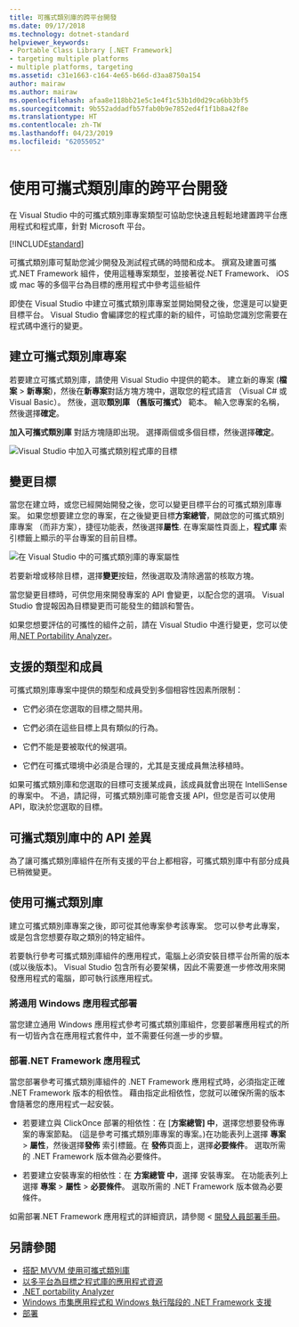 ```yaml
---
title: 可攜式類別庫的跨平台開發
ms.date: 09/17/2018
ms.technology: dotnet-standard
helpviewer_keywords:
- Portable Class Library [.NET Framework]
- targeting multiple platforms
- multiple platforms, targeting
ms.assetid: c31e1663-c164-4e65-b66d-d3aa8750a154
author: mairaw
ms.author: mairaw
ms.openlocfilehash: afaa8e118bb21e5c1e4f1c53b1d0d29ca6bb3bf5
ms.sourcegitcommit: 9b552addadfb57fab0b9e7852ed4f1f1b8a42f8e
ms.translationtype: HT
ms.contentlocale: zh-TW
ms.lasthandoff: 04/23/2019
ms.locfileid: "62055052"
---
```

# <a name="cross-platform-development-with-the-portable-class-library"></a>使用可攜式類別庫的跨平台開發

在 Visual Studio 中的可攜式類別庫專案類型可協助您快速且輕鬆地建置跨平台應用程式和程式庫，針對 Microsoft 平台。

[!INCLUDE[standard](../../../includes/pcl-to-standard.md)]

可攜式類別庫可幫助您減少開發及測試程式碼的時間和成本。 撰寫及建置可攜式.NET Framework 組件，使用這種專案類型，並接著從.NET Framework、 iOS 或 mac 等的多個平台為目標的應用程式中參考這些組件

即使在 Visual Studio 中建立可攜式類別庫專案並開始開發之後，您還是可以變更目標平台。 Visual Studio 會編譯您的程式庫的新的組件，可協助您識別您需要在程式碼中進行的變更。

## <a name="create-a-portable-class-library-project"></a>建立可攜式類別庫專案

若要建立可攜式類別庫，請使用 Visual Studio 中提供的範本。 建立新的專案 (**檔案** > **新專案**)，然後在**新專案**對話方塊方塊中，選取您的程式語言 （Visual C# 或 Visual Basic）。 然後，選取**類別庫 （舊版可攜式）** 範本。 輸入您專案的名稱，然後選擇**確定**。

**加入可攜式類別庫** 對話方塊隨即出現。 選擇兩個或多個目標，然後選擇**確定**。

![Visual Studio 中加入可攜式類別程式庫的目標](media/add-portable-class-library.png)

## <a name="change-targets"></a>變更目標

當您在建立時，或您已經開始開發之後，您可以變更目標平台的可攜式類別庫專案。 如果您想要建立您的專案，在之後變更目標**方案總管**，開啟您的可攜式類別庫專案 （而非方案），捷徑功能表，然後選擇**屬性**. 在專案屬性頁面上，**程式庫** 索引標籤上顯示的平台專案的目前目標。

![在 Visual Studio 中的可攜式類別庫的專案屬性](media/pcl-project-properties.png)

若要新增或移除目標，選擇**變更**按鈕，然後選取及清除適當的核取方塊。

當您變更目標時，可供您用來開發專案的 API 會變更，以配合您的選項。 Visual Studio 會提報因為目標變更而可能發生的錯誤和警告。

如果您想要評估的可攜性的組件之前，請在 Visual Studio 中進行變更，您可以使用[.NET Portability Analyzer](https://visualstudiogallery.msdn.microsoft.com/1177943e-cfb7-4822-a8a6-e56c7905292b)。

## <a name="supported-types-and-members"></a>支援的類型和成員

可攜式類別庫專案中提供的類型和成員受到多個相容性因素所限制：

- 它們必須在您選取的目標之間共用。

- 它們必須在這些目標上具有類似的行為。

- 它們不能是要被取代的候選項。

- 它們在可攜式環境中必須是合理的，尤其是支援成員無法移植時。

如果可攜式類別庫和您選取的目標可支援某成員，該成員就會出現在 IntelliSense 的專案中。 不過，請記得，可攜式類別庫可能會支援 API，但您是否可以使用 API，取決於您選取的目標。

## <a name="api-differences-in-the-portable-class-library"></a>可攜式類別庫中的 API 差異

為了讓可攜式類別庫組件在所有支援的平台上都相容，可攜式類別庫中有部分成員已稍微變更。

## <a name="use-the-portable-class-library"></a>使用可攜式類別庫

建立可攜式類別庫專案之後，即可從其他專案參考該專案。 您可以參考此專案，或是包含您想要存取之類別的特定組件。

若要執行參考可攜式類別庫組件的應用程式，電腦上必須安裝目標平台所需的版本 (或以後版本)。 Visual Studio 包含所有必要架構，因此不需要進一步修改用來開發應用程式的電腦，即可執行該應用程式。

### <a name="deploy-a-universal-windows-app"></a>將通用 Windows 應用程式部署

當您建立通用 Windows 應用程式參考可攜式類別庫組件，您要部署應用程式的所有一切皆內含在應用程式套件中，並不需要任何進一步的步驟。

### <a name="deploy-a-net-framework-app"></a>部署.NET Framework 應用程式

當您部署參考可攜式類別庫組件的 .NET Framework 應用程式時，必須指定正確 .NET Framework 版本的相依性。 藉由指定此相依性，您就可以確保所需的版本會隨著您的應用程式一起安裝。

- 若要建立與 ClickOnce 部署的相依性：在 [**方案總管] 中**，選擇您想要發佈專案的專案節點。 (這是參考可攜式類別庫專案的專案。)在功能表列上選擇 **專案** > **屬性**，然後選擇**發佈** 索引標籤。在 **發佈**頁面上，選擇**必要條件**。 選取所需的 .NET Framework 版本做為必要條件。

- 若要建立安裝專案的相依性：在 **方案總管 中**，選擇 安裝專案。 在功能表列上選擇 **專案** > **屬性** > **必要條件**。 選取所需的 .NET Framework 版本做為必要條件。

如需部署.NET Framework 應用程式的詳細資訊，請參閱 <<c0> [ 開發人員部署手冊](../../../docs/framework/deployment/deployment-guide-for-developers.md)。

## <a name="see-also"></a>另請參閱

- [搭配 MVVM 使用可攜式類別庫](../../../docs/standard/cross-platform/using-portable-class-library-with-model-view-view-model.md)
- [以多平台為目標之程式庫的應用程式資源](../../../docs/standard/cross-platform/app-resources-for-libraries-that-target-multiple-platforms.md)
- [.NET portability Analyzer](https://marketplace.visualstudio.com/items?itemName=ConnieYau.NETPortabilityAnalyzer)
- [Windows 市集應用程式和 Windows 執行階段的 .NET Framework 支援](../../../docs/standard/cross-platform/support-for-windows-store-apps-and-windows-runtime.md)
- [部署](../../../docs/framework/deployment/net-framework-applications.md)

